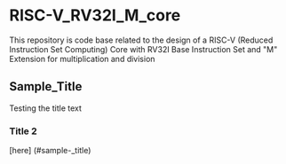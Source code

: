 # RISC-V_RV32I_M_core
This repository is code base related to the design of a RISC-V (Reduced Instruction Set Computing) Core with RV32I Base Instruction Set and "M" Extension for multiplication and division
##  Sample_Title
Testing the title text

### Title 2
[here] (#sample-_title)
